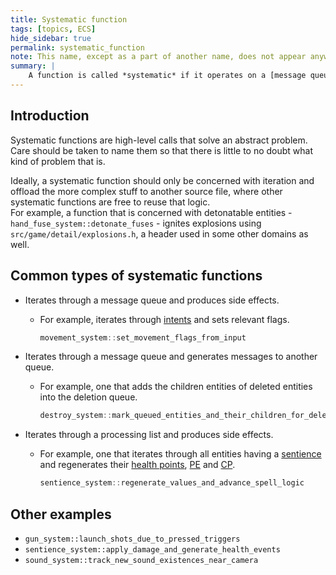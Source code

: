 ```yaml
---
title: Systematic function
tags: [topics, ECS] 
hide_sidebar: true
permalink: systematic_function
note: This name, except as a part of another name, does not appear anywhere in the source code. It is only introduced for the sake of this wiki.
summary: |
    A function is called *systematic* if it operates on a [message queue](message) or if it operates on all [entities](entity) in the [cosmos](cosmos) that match a certain criterion.
---
```


## Introduction

Systematic functions are high-level calls that solve an abstract problem.  
Care should be taken to name them so that there is little to no doubt what kind of problem that is.  

Ideally, a systematic function should only be concerned with iteration and offload the more complex stuff to another source file, where other systematic functions are free to reuse that logic.  
For example, a function that is concerned with detonatable entities - ``hand_fuse_system::detonate_fuses`` - ignites explosions using ``src/game/detail/explosions.h``, a header used in some other domains as well.

## Common types of systematic functions

- Iterates through a message queue and produces side effects.
    - For example, iterates through [intents](intent_message) and sets relevant flags.
        ```cpp
        movement_system::set_movement_flags_from_input
        ````
- Iterates through a message queue and generates messages to another queue.
    - For example, one that adds the children entities of deleted entities into the deletion queue.

        ```cpp
        destroy_system::mark_queued_entities_and_their_children_for_deletion
        ````

- Iterates through a processing list and produces side effects.
    - For example, one that iterates through all entities having a [sentience](sentience_component) and regenerates their [health points](health_points), [PE](personal_electricity) and [CP](consciousness_points).

        ```cpp
        sentience_system::regenerate_values_and_advance_spell_logic
        ````

## Other examples

- ```gun_system::launch_shots_due_to_pressed_triggers```
- ```sentience_system::apply_damage_and_generate_health_events```
- ```sound_system::track_new_sound_existences_near_camera```
